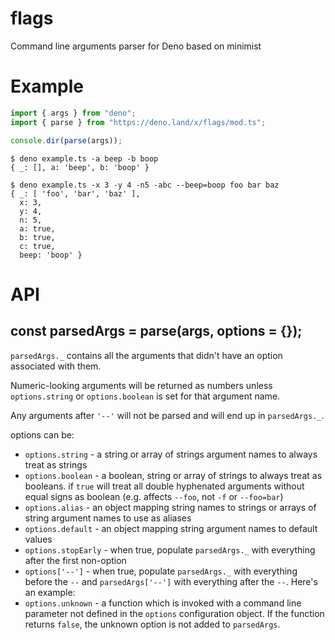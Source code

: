 # flags

Command line arguments parser for Deno based on minimist

# Example

```ts
import { args } from "deno";
import { parse } from "https://deno.land/x/flags/mod.ts";

console.dir(parse(args));
```

```
$ deno example.ts -a beep -b boop
{ _: [], a: 'beep', b: 'boop' }
```

```
$ deno example.ts -x 3 -y 4 -n5 -abc --beep=boop foo bar baz
{ _: [ 'foo', 'bar', 'baz' ],
  x: 3,
  y: 4,
  n: 5,
  a: true,
  b: true,
  c: true,
  beep: 'boop' }
```

# API

## const parsedArgs = parse(args, options = {});

`parsedArgs._` contains all the arguments that didn't have an option associated
with them.

Numeric-looking arguments will be returned as numbers unless `options.string` or
`options.boolean` is set for that argument name.

Any arguments after `'--'` will not be parsed and will end up in `parsedArgs._`.

options can be:

- `options.string` - a string or array of strings argument names to always treat
  as strings
- `options.boolean` - a boolean, string or array of strings to always treat as
  booleans. if `true` will treat all double hyphenated arguments without equal
  signs as boolean (e.g. affects `--foo`, not `-f` or `--foo=bar`)
- `options.alias` - an object mapping string names to strings or arrays of
  string argument names to use as aliases
- `options.default` - an object mapping string argument names to default values
- `options.stopEarly` - when true, populate `parsedArgs._` with everything after
  the first non-option
- `options['--']` - when true, populate `parsedArgs._` with everything before
  the `--` and `parsedArgs['--']` with everything after the `--`. Here's an
  example:
- `options.unknown` - a function which is invoked with a command line parameter
  not defined in the `options` configuration object. If the function returns
  `false`, the unknown option is not added to `parsedArgs`.
